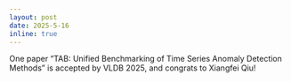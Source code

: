 ```yaml
---
layout: post
date: 2025-5-16
inline: true
---
```


One paper “TAB: Unified Benchmarking of Time Series Anomaly Detection Methods” is accepted by VLDB 2025, and congrats to Xiangfei Qiu! 
